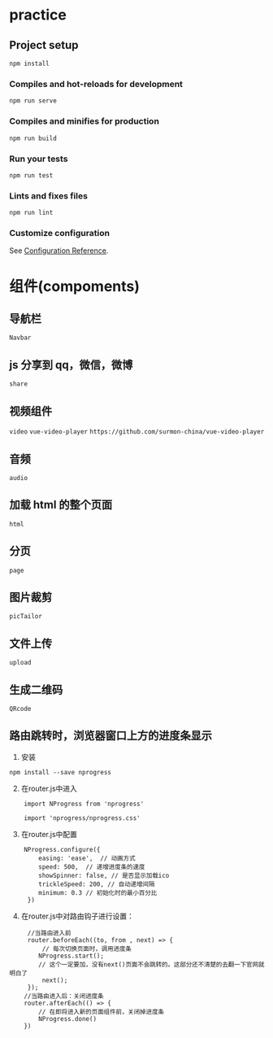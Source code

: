 # practice

## Project setup

```
npm install
```

### Compiles and hot-reloads for development

```
npm run serve
```

### Compiles and minifies for production

```
npm run build
```

### Run your tests

```
npm run test
```

### Lints and fixes files

```
npm run lint
```

### Customize configuration

See [Configuration Reference](https://cli.vuejs.org/config/).

# 组件(compoments)

## 导航栏

`Navbar`

## js 分享到 qq，微信，微博

`share`

## 视频组件

`video`
`vue-video-player`
`https://github.com/surmon-china/vue-video-player`

## 音频

`audio`

## 加载 html 的整个页面

`html`

## 分页

`page`

## 图片裁剪

`picTailor`

## 文件上传

`upload`

## 生成二维码

`QRcode`

## 路由跳转时，浏览器窗口上方的进度条显示

1. 安装

`npm install --save nprogress`

2. 在router.js中进入
```
    import NProgress from 'nprogress'

    import 'nprogress/nprogress.css'
```
    
3. 在router.js中配置
```
    NProgress.configure({     
        easing: 'ease',  // 动画方式    
        speed: 500,  // 递增进度条的速度    
        showSpinner: false, // 是否显示加载ico    
        trickleSpeed: 200, // 自动递增间隔    
        minimum: 0.3 // 初始化时的最小百分比
     })
```

4. 在router.js中对路由钩子进行设置：
```
     //当路由进入前
     router.beforeEach((to, from , next) => {
         // 每次切换页面时，调用进度条
        NProgress.start();
        // 这个一定要加，没有next()页面不会跳转的。这部分还不清楚的去翻一下官网就明白了
         next();
     });
    //当路由进入后：关闭进度条
    router.afterEach(() => {  
        // 在即将进入新的页面组件前，关闭掉进度条
        NProgress.done()
    })
```
